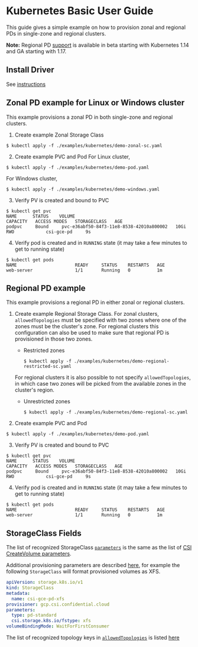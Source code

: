 # Kubernetes Basic User Guide
This guide gives a simple example on how to provision zonal and regional PDs in single-zone and regional clusters.

**Note:** Regional PD [support](https://kubernetes-csi.github.io/docs/topology.html) is available in beta starting with
Kubernetes 1.14 and GA starting with 1.17.

## Install Driver

See [instructions](driver-install.md)

## Zonal PD example for Linux or Windows cluster
This example provisions a zonal PD in both single-zone and regional clusters.

1. Create example Zonal Storage Class
```
$ kubectl apply -f ./examples/kubernetes/demo-zonal-sc.yaml
```

2. Create example PVC and Pod
For Linux cluster,
```
$ kubectl apply -f ./examples/kubernetes/demo-pod.yaml
```

For Windows cluster,
```
$ kubectl apply -f ./examples/kubernetes/demo-windows.yaml
```

3. Verify PV is created and bound to PVC
```
$ kubectl get pvc
NAME      STATUS    VOLUME                                     CAPACITY   ACCESS MODES   STORAGECLASS   AGE
podpvc     Bound     pvc-e36abf50-84f3-11e8-8538-42010a800002   10Gi       RWO            csi-gce-pd     9s
```

4. Verify pod is created and in `RUNNING` state (it may take a few minutes to get to running state)
```
$ kubectl get pods
NAME                      READY     STATUS    RESTARTS   AGE
web-server                1/1       Running   0          1m
```

## Regional PD example

This example provisions a regional PD in either zonal or regional clusters.

1. Create example Regional Storage Class. For zonal clusters, `allowedTopologies` must be specified with two zones where one of the zones must be the cluster's zone. For regional clusters this configuration can also be used to make sure that regional PD is provisioned in those two zones.

    * Restricted zones
      ```
      $ kubectl apply -f ./examples/kubernetes/demo-regional-restricted-sc.yaml
      ```

    For regional clusters it is also possible to not specify `allowedTopologies`, in which case two zones will be picked from the available zones in the cluster's region.

    * Unrestricted zones
      ```
      $ kubectl apply -f ./examples/kubernetes/demo-regional-sc.yaml
      ```

2. Create example PVC and Pod
```
$ kubectl apply -f ./examples/kubernetes/demo-pod.yaml
```

3. Verify PV is created and bound to PVC
```
$ kubectl get pvc
NAME      STATUS    VOLUME                                     CAPACITY   ACCESS MODES   STORAGECLASS   AGE
podpvc     Bound     pvc-e36abf50-84f3-11e8-8538-42010a800002   10Gi       RWO            csi-gce-pd     9s
```

4. Verify pod is created and in `RUNNING` state (it may take a few minutes to get to running state)
```
$ kubectl get pods
NAME                      READY     STATUS    RESTARTS   AGE
web-server                1/1       Running   0          1m
```

## StorageClass Fields

The list of recognized StorageClass [`parameters`](https://kubernetes.io/docs/concepts/storage/storage-classes/#parameters) is the same as the list of [CSI CreateVolume parameters](../../../README.md#createvolume-parameters).

Additional provisioning parameters are described
[here](https://kubernetes-csi.github.io/docs/external-provisioner.html), for
example the following `StorageClass` will format provisioned volumes as XFS.

```yaml
apiVersion: storage.k8s.io/v1
kind: StorageClass
metadata:
  name: csi-gce-pd-xfs
provisioner: gcp.csi.confidential.cloud
parameters:
  type: pd-standard
  csi.storage.k8s.io/fstype: xfs
volumeBindingMode: WaitForFirstConsumer
```

The list of recognized topology keys in [`allowedTopologies`](https://kubernetes.io/docs/concepts/storage/storage-classes/#allowed-topologies) is listed [here](../../../README.md#topology)
